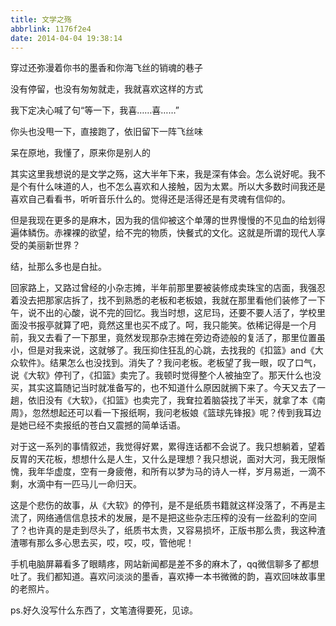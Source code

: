 ```yaml
---
title: 文学之殇
abbrlink: 1176f2e4
date: 2014-04-04 19:38:14
---
```


穿过还弥漫着你书的墨香和你海飞丝的销魂的巷子

没有停留，也没有匆匆就走，我就喜欢这样的方式

我下定决心喊了句“等一下，我喜……喜……”

你头也没甩一下，直接跑了，依旧留下一阵飞丝味

呆在原地，我懂了，原来你是别人的

其实这里我想说的是文学之殇，这大半年下来，我是深有体会。怎么说好呢。我不是个有什么味道的人，也不怎么喜欢和人接触，因为太累。所以大多数时间我还是喜欢自己看看书，听听音乐什么的。觉得还是活得还是有灵魂有信仰的。

但是我现在更多的是麻木，因为我的信仰被这个单薄的世界慢慢的不见血的给划得遍体鳞伤。赤裸裸的欲望，给不完的物质，快餐式的文化。这就是所谓的现代人享受的美丽新世界？

结，扯那么多也是白扯。

回家路上，又路过曾经的小杂志摊，半年前那里要被装修成卖珠宝的店面，我强忍着没去把那家店拆了，找不到熟悉的老板和老板娘，我就在那里看他们装修了一下午，说不出的心酸，说不完的回忆。我当时想，这尼玛，还要不要人活了，学校里面没书报亭就算了吧，竟然这里也买不成了。呵，我只能笑。依稀记得是一个月前，我又去看了一下那里，竟然发现那杂志摊在旁边奇迹般的复活了，那里位置虽小，但是对我来说，这就够了。我压抑住狂乱的心跳，去找我的《扣篮》and《大众软件》。结果怎么也没找到。消失了？我问老板。老板望了我一眼，叹了口气，说《大软》停刊了，《扣篮》卖完了。我顿时觉得整个人被抽空了。那天什么也没买，其实这篇随记当时就准备写的，也不知道什么原因就搁下来了。今天又去了一趟，依旧没有《大软》，《扣篮》也卖完了，我耷拉着脑袋找了半天，就拿了本《南周》，忽然想起还可以看一下报纸啊，我问老板娘《篮球先锋报》呢？传到我耳边是她已经不卖报纸的苍白又震撼的简单话语。

对于这一系列的事情叙述，我觉得好累，累得连话都不会说了。我只想躺着，望着反胃的天花板，想想什么是人生，又什么是理想？我只想说，面对大河，我无限惭愧，我年华虚度，空有一身疲倦，和所有以梦为马的诗人一样，岁月易逝，一滴不剩，水滴中有一匹马儿一命归天。

这是个悲伤的故事，从《大软》的停刊，是不是纸质书籍就这样没落了，不再是主流了，网络通信信息技术的发展，是不是把这些杂志压榨的没有一丝盈利的空间了？也许真的是走到尽头了，纸质书太贵，又容易损坏，正版书那么贵，我这种渣渣哪有那么多心思去买，哎，哎，哎，管他呢！

手机电脑屏幕看多了眼睛疼，网站新闻都是差不多的麻木了，qq微信聊多了都想吐了。我们都知道。喜欢问淡淡的墨香，喜欢捧一本书微微的韵，喜欢回味故事里的老照片。

ps.好久没写什么东西了，文笔渣得要死，见谅。
